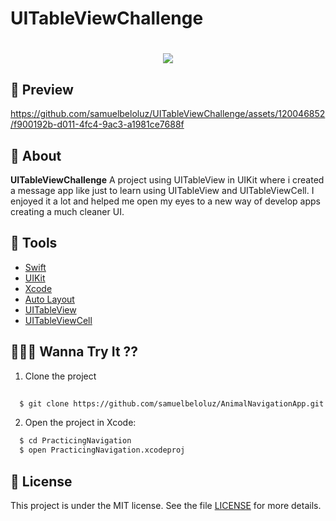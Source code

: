 # UITableViewChallenge



<h1 align="center">
    <img src="https://ik.imagekit.io/SamuelBelo/753b5d769360fbe911ec110e59716dd9-sticker.png?updatedAt=1697757905569"/>



## 📼 Preview


https://github.com/samuelbeloluz/UITableViewChallenge/assets/120046852/f900192b-d011-4fc4-9ac3-a1981ce7688f



## 📕 About

**UITableViewChallenge** A project using UITableView in UIKit where i created a message app like just to learn using UITableView and UITableViewCell. I enjoyed it a lot and helped me open my eyes to a new way of develop apps creating a much cleaner UI.

## 🔨 Tools

- [Swift](https://www.swift.org/documentation/)
- [UIKit](https://developer.apple.com/documentation/uikit)
- [Xcode](https://developer.apple.com/documentation/xcode)
- [Auto Layout](https://developer.apple.com/library/archive/documentation/UserExperience/Conceptual/AutolayoutPG/index.html)
- [UITableView](https://developer.apple.com/documentation/uikit/uitableview)
- [UITableViewCell](https://developer.apple.com/documentation/uikit/uitableviewcell)

## 🧑🏻‍💻 Wanna Try It ??

01. Clone the project
```bash
  
  $ git clone https://github.com/samuelbeloluz/AnimalNavigationApp.git
````

02. Open the project in Xcode:
```bash
  $ cd PracticingNavigation
  $ open PracticingNavigation.xcodeproj
````

## 📝 License

This project is under the MIT license. See the file [LICENSE](https://opensource.org/license/mit/) for more details.
